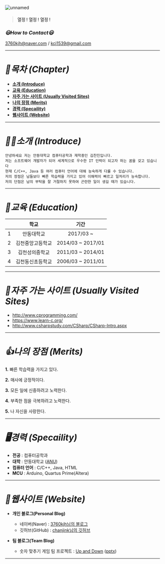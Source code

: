 ![unnamed](https://user-images.githubusercontent.com/86451206/123882855-a14bb000-d982-11eb-95a3-2a99aeb77717.jpg)

> #### 열정 ! 열정 ! 열정 !
> 

### _😃How to Contact😃_

3760kjh@naver.com / kcj1539@gmail.com 

***
# _📌목차 (Chapter)_

+ __[소개 (Introduce)](https://github.com/chanjink/softwareFolio#%EB%AA%A9%EC%B0%A8-chapter)__
+ __[교육 (Education)](https://github.com/chanjink/Engineering-comm/blob/main/README.md#%EA%B5%90%EC%9C%A1-education)__
+ __[자주 가는 사이트 (Usually Visited Sites)](https://github.com/chanjink/Engineering-comm/blob/main/README.md#%EC%9E%90%EC%A3%BC-%EA%B0%80%EB%8A%94-%EC%82%AC%EC%9D%B4%ED%8A%B8-usually-visited-sites)__
+ __[나의 장점 (Merits)](https://github.com/chanjink/Engineering-comm/blob/main/README.md#%EB%82%98%EC%9D%98-%EC%9E%A5%EC%A0%90-merits)__
+ __[경력 (Specaility)](https://github.com/chanjink/Engineering-comm/blob/main/README.md#%EA%B2%BD%EB%A0%A5-specaility)__
+ __[웹사이트 (Website)](https://github.com/chanjink/Engineering-comm/blob/main/README.md#%EC%9B%B9%EC%82%AC%EC%9D%B4%ED%8A%B8-website)__
***
# _🙋‍♂️소개 (Introduce)_

```
안녕하세요 저는 안동대학교 컴퓨터공학과 재학중인 김찬진입니다.
저는 소프트웨어 개발자가 되어 세계적으로 우수한 IT 인력이 되고자 하는 꿈을 갖고 있습니다
현재 C/C++, Java 등 여러 컴퓨터 언어에 대해 능숙하게 다룰 수 있습니다.
저의 장점은 남들보다 빠른 학습력을 가지고 있어 이해력이 빠르고 일처리가 능숙합니다.
저의 단점은 남의 부탁을 잘 거절하지 못하여 곤란한 일이 생길 때가 있습니다.
```
***
# _📖교육 (Education)_

| | 학교 | 기간 | 
| :-: | :-: | :-: | 
| 1 | 안동대학교 | 2017/03 ~ | 
| 2 | 김천중앙고등학교 | 2014/03 ~ 2017/01 |
| 3 | 김천성의중학교 | 2011/03 ~ 2014/01 | 
| 4 | 김천동신초등학교 | 2006/03 ~ 2011/01 | 
***
# _🧾자주 가는 사이트 (Usually Visited Sites)_

+ http://www.cprogramming.com/
+ https://www.learn-c.org/
+ http://www.csharpstudy.com/CSharp/CSharp-Intro.aspx
***
# _👍나의 장점 (Merits)_

__1.__ 빠른 학습력을 가지고 있다.

__2.__ 매사에 긍정적이다.

__3.__ 모든 일에 신중하려고 노력한다.

__4.__ 부족한 점을 극복하려고 노력한다.

__5.__ 나 자신을 사랑한다.
***
# _🖥경력 (Specaility)_

+ __전공__ : 컴퓨터공학과
+ __대학__ : 안동대학교 ([ANU](https://www.andong.ac.kr/main/))
+ __컴퓨터 언어__ : C/C++, Java, HTML
+ __MCU__ : Arduino, Quartus Prime(Altera)
***
# _📄웹사이트 (Website)_

* __개인 블로그(Personal Blog)__

     - 네이버(Naver) : [3760kjh님의 블로그](https://blog.naver.com/3760kjh)
     - 깃허브(GitHub) : [chanjink님의 깃허브](https://github.com/chanjink)

* __팀 블로그(Team Blog)__
     - 숫자 맞추기 게임 팀 프로젝트 : [Up and Down](https://blog.naver.com/lsk9481/222364666614) ([pptx](https://github.com/chanjink/softwareFolio/files/6737380/UP.AND.DOWN.5.24.pptx))
***
